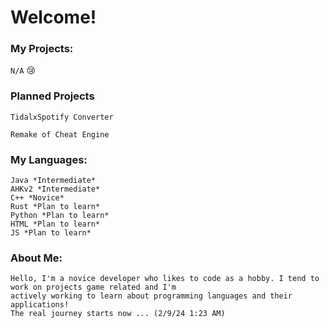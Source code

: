 # Welcome!

### My Projects:
`N/A`
😢

### Planned Projects
`TidalxSpotify Converter`

`Remake of Cheat Engine`

### My Languages:
    Java *Intermediate*
    AHKv2 *Intermediate*
    C++ *Novice*
    Rust *Plan to learn*
    Python *Plan to learn*
    HTML *Plan to learn*
    JS *Plan to learn*
    
    

### About Me:
    Hello, I'm a novice developer who likes to code as a hobby. I tend to work on projects game related and I'm 
    actively working to learn about programming languages and their applications!
    The real journey starts now ... (2/9/24 1:23 AM)
